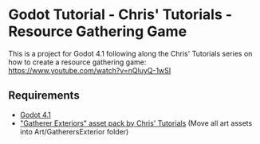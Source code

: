 # Godot Tutorial - Chris' Tutorials - Resource Gathering Game

This is a project for Godot 4.1 following along the Chris' Tutorials series on how to create a resource gathering game: https://www.youtube.com/watch?v=nQluyQ-1wSI

## Requirements

- [Godot 4.1](https://godotengine.org/)
- ["Gatherer Exteriors" asset pack by Chris' Tutorials](https://chris-tutorials.itch.io/gatherers-exterior-pack) (Move all art assets into Art/GatherersExterior folder)